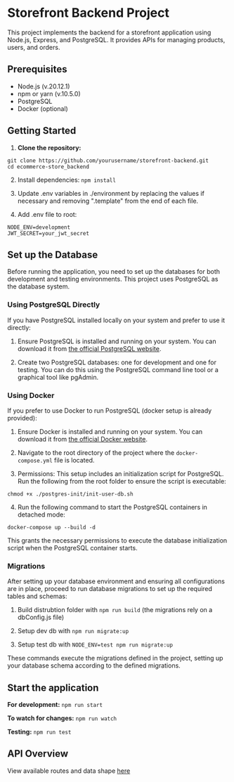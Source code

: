 # Storefront Backend Project

This project implements the backend for a storefront application using Node.js, Express, and PostgreSQL. It provides APIs for managing products, users, and orders.

## Prerequisites

- Node.js (v.20.12.1)
- npm or yarn (v.10.5.0)
- PostgreSQL
- Docker (optional)

## Getting Started

1. **Clone the repository:**

```
git clone https://github.com/yourusername/storefront-backend.git
cd ecommerce-store_backend
```

2. Install dependencies: `npm install`

3. Update .env variables in ./environment by replacing the values if necessary and removing ".template" from the end of each file.

4. Add .env file to root: 

```
NODE_ENV=development
JWT_SECRET=your_jwt_secret
```

## Set up the Database

Before running the application, you need to set up the databases for both development and testing environments. This project uses PostgreSQL as the database system.

### Using PostgreSQL Directly

If you have PostgreSQL installed locally on your system and prefer to use it directly:

1. Ensure PostgreSQL is installed and running on your system. You can download it from [the official PostgreSQL website](https://www.postgresql.org/download/).

2. Create two PostgreSQL databases: one for development and one for testing. You can do this using the PostgreSQL command line tool or a graphical tool like pgAdmin.

### Using Docker

If you prefer to use Docker to run PostgreSQL (docker setup is already provided):

1. Ensure Docker is installed and running on your system. You can download it from [the official Docker website](https://www.docker.com/products/docker-desktop).

2. Navigate to the root directory of the project where the `docker-compose.yml` file is located.

3. Permissions: This setup includes an initialization script for PostgreSQL. Run the following from the root folder to ensure the script is executable:

```
chmod +x ./postgres-init/init-user-db.sh
```

4. Run the following command to start the PostgreSQL containers in detached mode:

```
docker-compose up --build -d
```

This grants the necessary permissions to execute the database initialization script when the PostgreSQL container starts.

### Migrations

After setting up your database environment and ensuring all configurations are in place, proceed to run database migrations to set up the required tables and schemas:

1. Build distrubtion folder with `npm run build` (the migrations rely on a dbConfig.js file)

2. Setup dev db with `npm run migrate:up`

3. Setup test db with `NODE_ENV=test npm run migrate:up`

These commands execute the migrations defined in the project, setting up your database schema according to the defined migrations.

## Start the application

**For development:**
`npm run start`

**To watch for changes:**
`npm run watch`

**Testing:**
`npm run test`

## API Overview
View available routes and data shape [here](API_REQUIREMENTS)